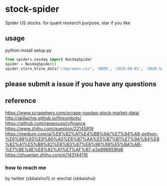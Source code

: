 # stock-spider
Spider US stocks. for quant research purpose, star if you like

## usage
python install setup.py
``` python
from spiders.nasdaq import NasdaqSpider  
spider = NasdaqSpider()
spider.store_kline_data("/tmp/amzn.csv", 'AMZN', '2019-08-01', '2020-10-10') 

```

## please submit a issue if you have any questions


## reference
https://www.scrapehero.com/scrape-nasdaq-stock-market-data/
http://skillachie.github.io/finsymbols/
https://github.com/ranaroussi/yfinance
https://www.zhihu.com/question/22145919
https://medium.com/ai%E8%82%A1%E4%BB%94/%E7%94%A8-python-%E6%89%93%E9%80%A0%E8%87%AA%E5%B7%B1%E7%9A%84%E8%82%A1%E5%B8%82%E8%B3%87%E6%96%99%E5%BA%AB-%E7%BE%8E%E8%82%A1%E7%AF%87-e3e896659fd6
https://zhuanlan.zhihu.com/p/143144116

### how to reach me
by twitter (xbkaishui1) or wechat (xbkaishui) 
